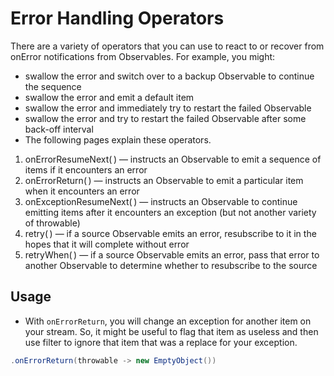 # Error Handling Operators

There are a variety of operators that you can use to react to or recover from onError notifications from Observables. For example, you might:

- swallow the error and switch over to a backup Observable to continue the sequence
- swallow the error and emit a default item
- swallow the error and immediately try to restart the failed Observable
- swallow the error and try to restart the failed Observable after some back-off interval
- The following pages explain these operators.

1. onErrorResumeNext( ) — instructs an Observable to emit a sequence of items if it encounters an error
2. onErrorReturn( ) — instructs an Observable to emit a particular item when it encounters an error
3. onExceptionResumeNext( ) — instructs an Observable to continue emitting items after it encounters an exception (but not another variety of throwable)
4. retry( ) — if a source Observable emits an error, resubscribe to it in the hopes that it will complete without error
5. retryWhen( ) — if a source Observable emits an error, pass that error to another Observable to determine whether to resubscribe to the source


## Usage 

- With `onErrorReturn`, you will change an exception for another item on your stream. 
So, it might be useful to flag that item as useless and then use filter to ignore that item that was a replace for your
exception.

```java
.onErrorReturn(throwable -> new EmptyObject())
```
